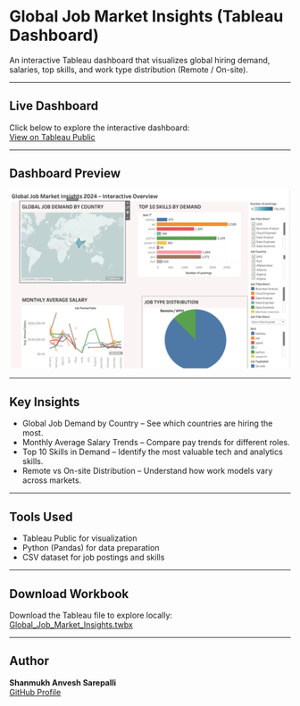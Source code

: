 # Global Job Market Insights (Tableau Dashboard)

An interactive Tableau dashboard that visualizes global hiring demand, salaries, top skills, and work type distribution (Remote / On-site).

---

## Live Dashboard
Click below to explore the interactive dashboard:  
[View on Tableau Public](https://public.tableau.com/views/Global_jobmarket_dashboard/Dashboard2?:showVizHome=no&:embed=true)

---

## Dashboard Preview
![Dashboard Preview](preview.png)

---

## Key Insights
- Global Job Demand by Country – See which countries are hiring the most.  
- Monthly Average Salary Trends – Compare pay trends for different roles.  
- Top 10 Skills in Demand – Identify the most valuable tech and analytics skills.  
- Remote vs On-site Distribution – Understand how work models vary across markets.  

---

## Tools Used
- Tableau Public for visualization  
- Python (Pandas) for data preparation  
- CSV dataset for job postings and skills  

---

## Download Workbook
Download the Tableau file to explore locally:  
[Global_Job_Market_Insights.twbx](Global_Job_Market_Insights.twbx)

---

## Author
**Shanmukh Anvesh Sarepalli**  
[GitHub Profile](https://github.com/anveshsarepalli21)
